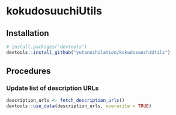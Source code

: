 # kokudosuuchiUtils

## Installation

``` r
# install.packages("devtools")
devtools::install_github("yutannihilation/kokudosuuchiUtils")
```
## Procedures

### Update list of description URLs

```r
description_urls <- fetch_description_urls()
devtools::use_data(description_urls, overwrite = TRUE)
```
